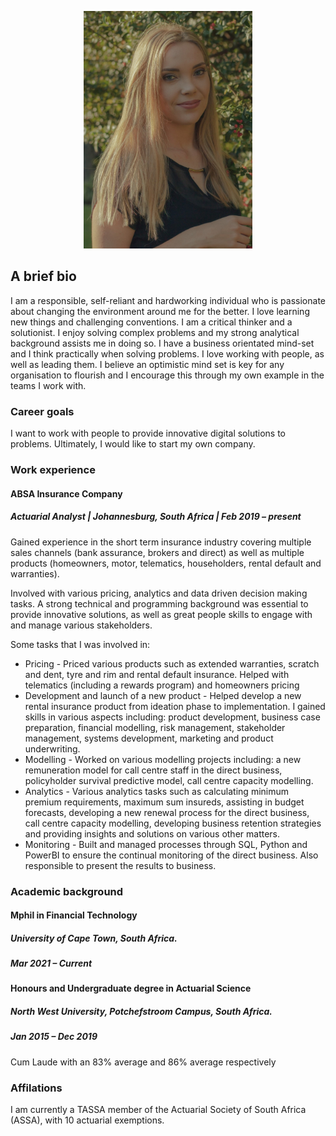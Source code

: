 <p align="center">
<img src="https://github.com/vDanielle24/vDanielle24.github.io/blob/main/Danielle.jpg" width="270" height="380"/>
</p>

## A brief bio

I am a responsible, self-reliant and hardworking individual who is passionate about changing the environment around me for the better. I love learning new things and challenging conventions. I am a critical thinker and a solutionist. I enjoy solving complex problems and my strong analytical background assists me in doing so. I have a business orientated mind-set and I think practically when solving problems. I love working with people, as well as leading them. I believe an optimistic mind set is key for any organisation to flourish and I encourage this through my own example in the teams I work with.

### Career goals

I want to work with people to provide innovative digital solutions to problems. Ultimately, I would like to start my own company. 

### Work experience

#### ABSA Insurance Company
##### Actuarial Analyst | Johannesburg, South Africa | Feb 2019 – present

Gained experience in the short term insurance industry covering multiple sales channels (bank assurance, brokers and direct) as well as multiple products (homeowners, motor, telematics, householders, rental default and warranties). 

Involved with various pricing, analytics and data driven decision making tasks. A strong technical and programming background was essential to provide innovative solutions, as well as great people skills to engage with and manage various stakeholders.

Some tasks that I was involved in:

* Pricing - Priced various products such as extended warranties, scratch and dent, tyre and rim and rental default insurance. Helped with telematics (including a rewards program) and homeowners pricing
* Development and launch of a new product - Helped develop a new rental insurance product from ideation phase to implementation. I gained skills in various aspects including: product development, business case preparation, financial modelling, risk management, stakeholder management, systems development, marketing and product underwriting. 
* Modelling - Worked on various modelling projects including: a new remuneration model for call centre staff in the direct business, policyholder survival predictive model, call centre capacity modelling.
* Analytics - Various analytics tasks such as calculating minimum premium requirements, maximum sum insureds, assisting in budget forecasts, developing a new renewal process for the direct business, call centre capacity modelling, developing business retention strategies and providing insights and solutions on various other matters.
* Monitoring - Built and managed processes through SQL, Python and PowerBI to ensure the continual monitoring of the direct business. Also responsible to present the results to business.

### Academic background

#### Mphil in Financial Technology
##### University of Cape Town, South Africa.
##### Mar 2021 – Current

#### Honours and Undergraduate degree in Actuarial Science 
##### North West University, Potchefstroom Campus, South Africa.
##### Jan 2015 – Dec 2019
Cum Laude with an 83% average and 86% average respectively


### Affilations
I am currently a TASSA member of the Actuarial Society of South Africa (ASSA), with 10 actuarial exemptions.






